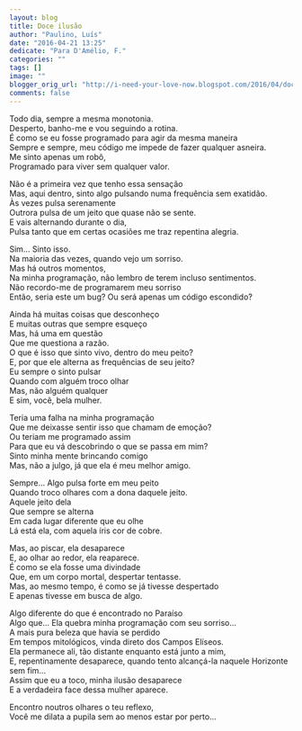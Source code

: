 ```yaml
---
layout: blog
title: Doce ilusão
author: "Paulino, Luís"
date: "2016-04-21 13:25"
dedicate: "Para D'Amélio, F."
categories: ""
tags: []
image: ""
blogger_orig_url: "http://i-need-your-love-now.blogspot.com/2016/04/doce-ilusao.html"
comments: false
---
```


Todo dia, sempre a mesma monotonia.\
Desperto, banho-me e vou seguindo a rotina.\
É como se eu fosse programado para agir da mesma maneira\
Sempre e sempre, meu código me impede de fazer qualquer asneira.\
Me sinto apenas um robô,\
Programado para viver sem qualquer valor.

Não é a primeira vez que tenho essa sensação\
Mas, aqui dentro, sinto algo pulsando numa frequência sem exatidão.\
Às vezes pulsa serenamente\
Outrora pulsa de um jeito que quase não se sente.\
E vais alternando durante o dia,\
Pulsa tanto que em certas ocasiões me traz repentina alegria.

Sim... Sinto isso.\
Na maioria das vezes, quando vejo um sorriso.\
Mas há outros momentos,\
Na minha programação, não lembro de terem incluso sentimentos.\
Não recordo-me de programarem meu sorriso\
Então, seria este um bug? Ou será apenas um código escondido?

Ainda há muitas coisas que desconheço\
E muitas outras que sempre esqueço\
Mas, há uma em questão\
Que me questiona a razão.\
O que é isso que sinto vivo, dentro do meu peito?\
E, por que ele alterna as frequências de seu jeito?\
Eu sempre o sinto pulsar\
Quando com alguém troco olhar\
Mas, não alguém qualquer\
E sim, você, bela mulher.

Teria uma falha na minha programação\
Que me deixasse sentir isso que chamam de emoção?\
Ou teriam me programado assim\
Para que eu vá descobrindo o que se passa em mim?\
Sinto minha mente brincando comigo\
Mas, não a julgo, já que ela é meu melhor amigo.

Sempre... Algo pulsa forte em meu peito\
Quando troco olhares com a dona daquele jeito.\
Aquele jeito dela\
Que sempre se alterna\
Em cada lugar diferente que eu olhe\
Lá está ela, com aquela íris cor de cobre.

Mas, ao piscar, ela desaparece\
E, ao olhar ao redor, ela reaparece.\
É como se ela fosse uma divindade\
Que, em um corpo mortal, despertar tentasse.\
Mas, ao mesmo tempo, é como se já tivesse despertado\
E apenas tivesse em busca de algo.

Algo diferente do que é encontrado no Paraíso\
Algo que... Ela quebra minha programação com seu sorriso...\
A mais pura beleza que havia se perdido\
Em tempos mitológicos, vinda direto dos Campos Elíseos.\
Ela permanece ali, tão distante enquanto está junto a mim,\
E, repentinamente desaparece, quando tento alcançá-la naquele Horizonte sem fim...\
Assim que eu a toco, minha ilusão desaparece\
E a verdadeira face dessa mulher aparece.

Encontro noutros olhares o teu reflexo,\
Você me dilata a pupila sem ao menos estar por perto...

